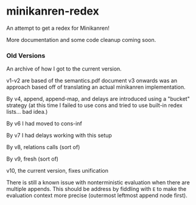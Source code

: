 # minikanren-redex

An attempt to get a redex for Minikanren!

More documentation and some code cleanup coming soon.

### Old Versions

An archive of how I got to the current version.

v1-v2 are based of the semantics.pdf document
v3 onwards was an approach based off of translating an actual minikanren implementation.

By v4, append, append-map, and delays are introduced using a "bucket" strategy (at this time I failed to use cons and tried to use built-in redex lists... bad idea.)

By v6 I had moved to cons-inf

By v7 I had delays working with this setup

By v8, relations calls (sort of)

By v9, fresh (sort of)

v10, the current version, fixes unification

There is still a known issue with nonterministic evaluation when there are multiple appends. This should be address by fiddling with `E` to make the evaluation context more precise (outermost leftmost append node first).

